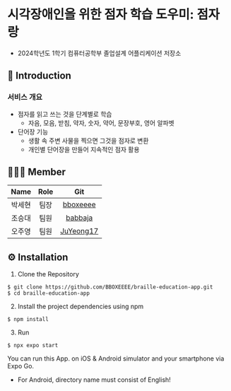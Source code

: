 # 시각장애인을 위한 점자 학습 도우미: 점자랑

- 2024학년도 1학기 컴퓨터공학부 졸업설계 어플리케이션 저장소

## 📌 Introduction

### 서비스 개요
- 점자를 읽고 쓰는 것을 단계별로 학습
  - 자음, 모음, 받침, 약자, 숫자, 약어, 문장부호, 영어 알파벳
- 단어장 기능
  - 생활 속 주변 사물을 찍으면 그것을 점자로 변환
  - 개인별 단어장을 만들어 지속적인 점자 활용

## 🧑🏻‍💻 Member

|Name|Role|Git|
|:--:|:--:|:--:|
|박세현|팀장|[bboxeeee](https://github.com/BBOXEEEE)
|조승대|팀원|[babbaja](https://github.com/babbaja)
|오주영|팀원|[JuYeong17](https://github.com/JuYeong17)

## ⚙️ Installation

1. Clone the Repository

```shell
$ git clone https://github.com/BBOXEEEE/braille-education-app.git
$ cd braille-education-app
```

2. Install the project dependencies using npm

```shell
$ npm install
```

3. Run

```shell
$ npx expo start
```

You can run this App. on iOS & Android simulator and your smartphone via Expo Go.
- For Android, directory name must consist of English!
